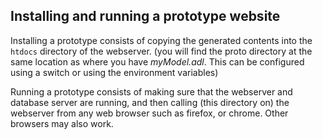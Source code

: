 
## Installing and running a prototype website
Installing a prototype consists of copying the generated contents into the `htdocs` directory of the webserver. (you will find the proto directory at the same location as where you have _myModel.adl_. This can be configured using a switch or using the environment variables)

Running a prototype consists of making sure that the webserver and database server are running, and then calling (this directory on) the webserver from any web browser such as firefox, or chrome. Other browsers may also work.
